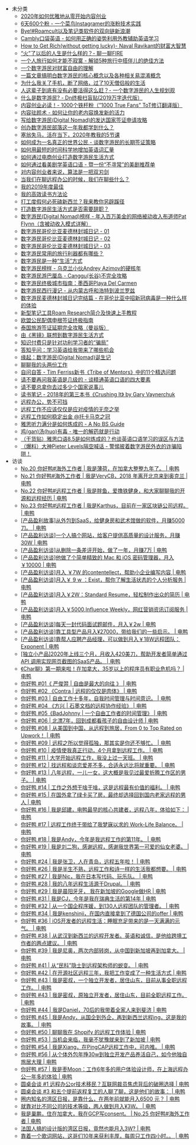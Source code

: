 +   未分类
    +   [2020年如何优雅地从零开始内容创业](docs/2020%E5%B9%B4%E5%A6%82%E4%BD%95%E4%BC%98%E9%9B%85%E5%9C%B0%E4%BB%8E%E9%9B%B6%E5%BC%80%E5%A7%8B%E5%86%85%E5%AE%B9%E5%88%9B%E4%B8%9A.md)
    +   [6天600个粉 - 一个菜鸟Instagramer的涨粉技术实践](docs/6%E5%A4%A9600%E4%B8%AA%E7%B2%89---%E4%B8%80%E4%B8%AA%E8%8F%9C%E9%B8%9FInstagramer%E7%9A%84%E6%B6%A8%E7%B2%89%E6%8A%80%E6%9C%AF%E5%AE%9E%E8%B7%B5.md)
    +   [Bye!#Roamcult以及笔记类软件的双向链新浪潮](docs/Bye%21%23Roamcult%E4%BB%A5%E5%8F%8A%E7%AC%94%E8%AE%B0%E7%B1%BB%E8%BD%AF%E4%BB%B6%E7%9A%84%E5%8F%8C%E5%90%91%E9%93%BE%E6%96%B0%E6%B5%AA%E6%BD%AE.md)
    +   [Cambly口袋英语 - 如何用正确的姿势利用外教辅助英语学习](docs/Cambly%E5%8F%A3%E8%A2%8B%E8%8B%B1%E8%AF%AD---%E5%A6%82%E4%BD%95%E7%94%A8%E6%AD%A3%E7%A1%AE%E7%9A%84%E5%A7%BF%E5%8A%BF%E5%88%A9%E7%94%A8%E5%A4%96%E6%95%99%E8%BE%85%E5%8A%A9%E8%8B%B1%E8%AF%AD%E5%AD%A6%E4%B9%A0.md)
    +   [How to Get Rich(without getting lucky)- Naval Ravikant的财富大智慧](docs/How-to-Get-Rich%28without-getting-lucky%29--Naval-Ravikant%E7%9A%84%E8%B4%A2%E5%AF%8C%E5%A4%A7%E6%99%BA%E6%85%A7.md)
    +   [“火”了以后的人生是什么样的？- 聊一聊FIRE](docs/%E2%80%9C%E7%81%AB%E2%80%9D%E4%BA%86%E4%BB%A5%E5%90%8E%E7%9A%84%E4%BA%BA%E7%94%9F%E6%98%AF%E4%BB%80%E4%B9%88%E6%A0%B7%E7%9A%84%EF%BC%9F--%E8%81%8A%E4%B8%80%E8%81%8AFIRE.md)
    +   [一个人旅行如何才能不寂寞 - 解锁5种旅行中搭伴儿的绝佳方法](docs/%E4%B8%80%E4%B8%AA%E4%BA%BA%E6%97%85%E8%A1%8C%E5%A6%82%E4%BD%95%E6%89%8D%E8%83%BD%E4%B8%8D%E5%AF%82%E5%AF%9E---%E8%A7%A3%E9%94%815%E7%A7%8D%E6%97%85%E8%A1%8C%E4%B8%AD%E6%90%AD%E4%BC%B4%E5%84%BF%E7%9A%84%E7%BB%9D%E4%BD%B3%E6%96%B9%E6%B3%95.md)
    +   [一个数字游民对财富自由的理解](docs/%E4%B8%80%E4%B8%AA%E6%95%B0%E5%AD%97%E6%B8%B8%E6%B0%91%E5%AF%B9%E8%B4%A2%E5%AF%8C%E8%87%AA%E7%94%B1%E7%9A%84%E7%90%86%E8%A7%A3.md)
    +   [一篇文章搞明白数字游民的核心概念以及各种相关易混淆概念](docs/%E4%B8%80%E7%AF%87%E6%96%87%E7%AB%A0%E6%90%9E%E6%98%8E%E7%99%BD%E6%95%B0%E5%AD%97%E6%B8%B8%E6%B0%91%E7%9A%84%E6%A0%B8%E5%BF%83%E6%A6%82%E5%BF%B5%E4%BB%A5%E5%8F%8A%E5%90%84%E7%A7%8D%E7%9B%B8%E5%85%B3%E6%98%93%E6%B7%B7%E6%B7%86%E6%A6%82%E5%BF%B5.md)
    +   [为什么我关了手机，断了网络，过了10天僧侣般的生活](docs/%E4%B8%BA%E4%BB%80%E4%B9%88%E6%88%91%E5%85%B3%E4%BA%86%E6%89%8B%E6%9C%BA%EF%BC%8C%E6%96%AD%E4%BA%86%E7%BD%91%E7%BB%9C%EF%BC%8C%E8%BF%87%E4%BA%8610%E5%A4%A9%E5%83%A7%E4%BE%A3%E8%88%AC%E7%9A%84%E7%94%9F%E6%B4%BB.md)
    +   [人这辈子到底有没有必要活得这么赶？- 一个数字游民的人生规划观](docs/%E4%BA%BA%E8%BF%99%E8%BE%88%E5%AD%90%E5%88%B0%E5%BA%95%E6%9C%89%E6%B2%A1%E6%9C%89%E5%BF%85%E8%A6%81%E6%B4%BB%E5%BE%97%E8%BF%99%E4%B9%88%E8%B5%B6%EF%BC%9F--%E4%B8%80%E4%B8%AA%E6%95%B0%E5%AD%97%E6%B8%B8%E6%B0%91%E7%9A%84%E4%BA%BA%E7%94%9F%E8%A7%84%E5%88%92%E8%A7%82.md)
    +   [什么是数字游民? - Dn终极扫盲贴(2019万字迭代版）](docs/%E4%BB%80%E4%B9%88%E6%98%AF%E6%95%B0%E5%AD%97%E6%B8%B8%E6%B0%91%EF%BC%9F---Dn%E7%BB%88%E6%9E%81%E6%89%AB%E7%9B%B2%E8%B4%B4%282019%E4%B8%87%E5%AD%97%E8%BF%AD%E4%BB%A3%E7%89%88%EF%BC%89.md)
    +   [内容创业必读！- 1000个铁杆粉（”1000 True Fans” ToT修订翻译版）](docs/%E5%86%85%E5%AE%B9%E5%88%9B%E4%B8%9A%E5%BF%85%E8%AF%BB%EF%BC%81--1000%E4%B8%AA%E9%93%81%E6%9D%86%E7%B2%89%EF%BC%88%E2%80%9D1000-True-Fans%E2%80%9D-ToT%E4%BF%AE%E8%AE%A2%E7%BF%BB%E8%AF%91%E7%89%88%EF%BC%89.md)
    +   [内容驻颜术 - 如何让你的老内容焕发新的活力](docs/%E5%86%85%E5%AE%B9%E9%A9%BB%E9%A2%9C%E6%9C%AF---%E5%A6%82%E4%BD%95%E8%AE%A9%E4%BD%A0%E7%9A%84%E8%80%81%E5%86%85%E5%AE%B9%E7%84%95%E5%8F%91%E6%96%B0%E7%9A%84%E6%B4%BB%E5%8A%9B.md)
    +   [写给数字游民(Digital Nomad)的发达国家签证申请攻略](docs/%E5%86%99%E7%BB%99%E6%95%B0%E5%AD%97%E6%B8%B8%E6%B0%91%28Digital-Nomad%29%E7%9A%84%E5%8F%91%E8%BE%BE%E5%9B%BD%E5%AE%B6%E7%AD%BE%E8%AF%81%E7%94%B3%E8%AF%B7%E6%94%BB%E7%95%A5.md)
    +   [创办数字游民部落这一年我都学到什么？](docs/%E5%88%9B%E5%8A%9E%E6%95%B0%E5%AD%97%E6%B8%B8%E6%B0%91%E9%83%A8%E8%90%BD%E8%BF%99%E4%B8%80%E5%B9%B4%E6%88%91%E9%83%BD%E5%AD%A6%E5%88%B0%E4%BB%80%E4%B9%88%EF%BC%9F.md)
    +   [塞翁失马，活在当下，2020年教我的5节课](docs/%E5%A1%9E%E7%BF%81%E5%A4%B1%E9%A9%AC%EF%BC%8C%E6%B4%BB%E5%9C%A8%E5%BD%93%E4%B8%8B%EF%BC%8C2020%E5%B9%B4%E6%95%99%E6%88%91%E7%9A%845%E8%8A%82%E8%AF%BE.md)
    +   [如何成为一名真正的世界公民 - 谈数字游民的长期签证策略](docs/%E5%A6%82%E4%BD%95%E6%88%90%E4%B8%BA%E4%B8%80%E5%90%8D%E7%9C%9F%E6%AD%A3%E7%9A%84%E4%B8%96%E7%95%8C%E5%85%AC%E6%B0%91---%E8%B0%88%E6%95%B0%E5%AD%97%E6%B8%B8%E6%B0%91%E7%9A%84%E9%95%BF%E6%9C%9F%E7%AD%BE%E8%AF%81%E7%AD%96%E7%95%A5.md)
    +   [如何用最短的时间科学地增加英语词汇量](docs/%E5%A6%82%E4%BD%95%E7%94%A8%E6%9C%80%E7%9F%AD%E7%9A%84%E6%97%B6%E9%97%B4%E7%A7%91%E5%AD%A6%E5%9C%B0%E5%A2%9E%E5%8A%A0%E8%8B%B1%E8%AF%AD%E8%AF%8D%E6%B1%87%E9%87%8F.md)
    +   [如何通过电商创业打造数字游民生活方式](docs/%E5%A6%82%E4%BD%95%E9%80%9A%E8%BF%87%E7%94%B5%E5%95%86%E5%88%9B%E4%B8%9A%E6%89%93%E9%80%A0%E6%95%B0%E5%AD%97%E6%B8%B8%E6%B0%91%E7%94%9F%E6%B4%BB%E6%96%B9%E5%BC%8F.md)
    +   [如何通过看美剧学英语口语 - 暨一份“不寻常”的美剧推荐单](docs/%E5%A6%82%E4%BD%95%E9%80%9A%E8%BF%87%E7%9C%8B%E7%BE%8E%E5%89%A7%E5%AD%A6%E8%8B%B1%E8%AF%AD%E5%8F%A3%E8%AF%AD---%E6%9A%A8%E4%B8%80%E4%BB%BD%E2%80%9C%E4%B8%8D%E5%AF%BB%E5%B8%B8%E2%80%9D%E7%9A%84%E7%BE%8E%E5%89%A7%E6%8E%A8%E8%8D%90%E5%8D%95.md)
    +   [对内容创业者来说，算法是一把双刃剑](docs/%E5%AF%B9%E5%86%85%E5%AE%B9%E5%88%9B%E4%B8%9A%E8%80%85%E6%9D%A5%E8%AF%B4%EF%BC%8C%E7%AE%97%E6%B3%95%E6%98%AF%E4%B8%80%E6%8A%8A%E5%8F%8C%E5%88%83%E5%89%91.md)
    +   [当我们在聊远程办公的时候，我们在聊些什么？](docs/%E5%BD%93%E6%88%91%E4%BB%AC%E5%9C%A8%E8%81%8A%E8%BF%9C%E7%A8%8B%E5%8A%9E%E5%85%AC%E7%9A%84%E6%97%B6%E5%80%99%EF%BC%8C%E6%88%91%E4%BB%AC%E5%9C%A8%E8%81%8A%E4%BA%9B%E4%BB%80%E4%B9%88%EF%BC%9F.md)
    +   [我的2019年度最佳](docs/%E6%88%91%E7%9A%842019%E5%B9%B4%E5%BA%A6%E6%9C%80%E4%BD%B3.md)
    +   [我的高效读书方法论](docs/%E6%88%91%E7%9A%84%E9%AB%98%E6%95%88%E8%AF%BB%E4%B9%A6%E6%96%B9%E6%B3%95%E8%AE%BA.md)
    +   [打工度假何必死磕新西兰？我来教你另辟蹊径](docs/%E6%89%93%E5%B7%A5%E5%BA%A6%E5%81%87%E4%BD%95%E5%BF%85%E6%AD%BB%E7%A3%95%E6%96%B0%E8%A5%BF%E5%85%B0%EF%BC%9F%E6%88%91%E6%9D%A5%E6%95%99%E4%BD%A0%E5%8F%A6%E8%BE%9F%E8%B9%8A%E5%BE%84.md)
    +   [打造数字游民生活方式是否需要辞职？](docs/%E6%89%93%E9%80%A0%E6%95%B0%E5%AD%97%E6%B8%B8%E6%B0%91%E7%94%9F%E6%B4%BB%E6%96%B9%E5%BC%8F%E6%98%AF%E5%90%A6%E9%9C%80%E8%A6%81%E8%BE%9E%E8%81%8C%EF%BC%9F.md)
    +   [数字游民(Digital Nomad)榜样 - 年入百万美金的网络被动收入布道师Pat Flynn（含被动收入模式详解）](docs/%E6%95%B0%E5%AD%97%E6%B8%B8%E6%B0%91%28Digital-Nomad%29%E6%A6%9C%E6%A0%B7---%E5%B9%B4%E5%85%A5%E7%99%BE%E4%B8%87%E7%BE%8E%E9%87%91%E7%9A%84%E7%BD%91%E7%BB%9C%E8%A2%AB%E5%8A%A8%E6%94%B6%E5%85%A5%E5%B8%83%E9%81%93%E5%B8%88Pat-Flynn%EF%BC%88%E5%90%AB%E8%A2%AB%E5%8A%A8%E6%94%B6%E5%85%A5%E6%A8%A1%E5%BC%8F%E8%AF%A6%E8%A7%A3%EF%BC%89.md)
    +   [数字游民哥伦比亚麦德林封城日记 - 01](docs/%E6%95%B0%E5%AD%97%E6%B8%B8%E6%B0%91%E5%93%A5%E4%BC%A6%E6%AF%94%E4%BA%9A%E9%BA%A6%E5%BE%B7%E6%9E%97%E5%B0%81%E5%9F%8E%E6%97%A5%E8%AE%B0---01.md)
    +   [数字游民哥伦比亚麦德林封城日记 - 02](docs/%E6%95%B0%E5%AD%97%E6%B8%B8%E6%B0%91%E5%93%A5%E4%BC%A6%E6%AF%94%E4%BA%9A%E9%BA%A6%E5%BE%B7%E6%9E%97%E5%B0%81%E5%9F%8E%E6%97%A5%E8%AE%B0---02.md)
    +   [数字游民哥伦比亚麦德林封城日记 - 03](docs/%E6%95%B0%E5%AD%97%E6%B8%B8%E6%B0%91%E5%93%A5%E4%BC%A6%E6%AF%94%E4%BA%9A%E9%BA%A6%E5%BE%B7%E6%9E%97%E5%B0%81%E5%9F%8E%E6%97%A5%E8%AE%B0---03.md)
    +   [数字游民常用的旅行利器都有哪些？](docs/%E6%95%B0%E5%AD%97%E6%B8%B8%E6%B0%91%E5%B8%B8%E7%94%A8%E7%9A%84%E6%97%85%E8%A1%8C%E5%88%A9%E5%99%A8%E9%83%BD%E6%9C%89%E5%93%AA%E4%BA%9B%EF%BC%9F.md)
    +   [数字游民是一种“生活”方式](docs/%E6%95%B0%E5%AD%97%E6%B8%B8%E6%B0%91%E6%98%AF%E4%B8%80%E7%A7%8D%E2%80%9C%E7%94%9F%E6%B4%BB%E2%80%9D%E6%96%B9%E5%BC%8F.md)
    +   [数字游民榜样 - 乌克兰小伙Andrey Azimov的硬核年](docs/%E6%95%B0%E5%AD%97%E6%B8%B8%E6%B0%91%E6%A6%9C%E6%A0%B7---%E4%B9%8C%E5%85%8B%E5%85%B0%E5%B0%8F%E4%BC%99Andrey-Azimov%E7%9A%84%E7%A1%AC%E6%A0%B8%E5%B9%B4.md)
    +   [数字游民游巴厘岛 - Canggu(长谷)不完全攻略](docs/%E6%95%B0%E5%AD%97%E6%B8%B8%E6%B0%91%E6%B8%B8%E5%B7%B4%E5%8E%98%E5%B2%9B---Canggu%28%E9%95%BF%E8%B0%B7%29%E4%B8%8D%E5%AE%8C%E5%85%A8%E6%94%BB%E7%95%A5.md)
    +   [数字游民终极城市指南：墨西哥Playa Del Carmen](docs/%E6%95%B0%E5%AD%97%E6%B8%B8%E6%B0%91%E7%BB%88%E6%9E%81%E5%9F%8E%E5%B8%82%E6%8C%87%E5%8D%97%EF%BC%9A%E5%A2%A8%E8%A5%BF%E5%93%A5Playa-Del-Carmen.md)
    +   [数字游民西行漫记 - 从内蒙古呼和浩特到波兰罗兹](docs/%E6%95%B0%E5%AD%97%E6%B8%B8%E6%B0%91%E8%A5%BF%E8%A1%8C%E6%BC%AB%E8%AE%B0---%E4%BB%8E%E5%86%85%E8%92%99%E5%8F%A4%E5%91%BC%E5%92%8C%E6%B5%A9%E7%89%B9%E5%88%B0%E6%B3%A2%E5%85%B0%E7%BD%97%E5%85%B9.md)
    +   [数字游民麦德林封城日记完结篇 - 在哥伦比亚中招新冠病毒是一种什么样的体验](docs/%E6%95%B0%E5%AD%97%E6%B8%B8%E6%B0%91%E9%BA%A6%E5%BE%B7%E6%9E%97%E5%B0%81%E5%9F%8E%E6%97%A5%E8%AE%B0%E5%AE%8C%E7%BB%93%E7%AF%87---%E5%9C%A8%E5%93%A5%E4%BC%A6%E6%AF%94%E4%BA%9A%E4%B8%AD%E6%8B%9B%E6%96%B0%E5%86%A0%E7%97%85%E6%AF%92%E6%98%AF%E4%B8%80%E7%A7%8D%E4%BB%80%E4%B9%88%E6%A0%B7%E7%9A%84%E4%BD%93%E9%AA%8C.md)
    +   [新型笔记工具Roam Research简介及快速上手教程](docs/%E6%96%B0%E5%9E%8B%E7%AC%94%E8%AE%B0%E5%B7%A5%E5%85%B7Roam-Research%E7%AE%80%E4%BB%8B%E5%8F%8A%E5%BF%AB%E9%80%9F%E4%B8%8A%E6%89%8B%E6%95%99%E7%A8%8B.md)
    +   [欧盟公民配偶申根签证终极指南](docs/%E6%AC%A7%E7%9B%9F%E5%85%AC%E6%B0%91%E9%85%8D%E5%81%B6%E7%94%B3%E6%A0%B9%E7%AD%BE%E8%AF%81%E7%BB%88%E6%9E%81%E6%8C%87%E5%8D%97.md)
    +   [泰国旅游签证延期完全攻略（曼谷版）](docs/%E6%B3%B0%E5%9B%BD%E6%97%85%E6%B8%B8%E7%AD%BE%E8%AF%81%E5%BB%B6%E6%9C%9F%E5%AE%8C%E5%85%A8%E6%94%BB%E7%95%A5%EF%BC%88%E6%9B%BC%E8%B0%B7%E7%89%88%EF%BC%89.md)
    +   [由《黑镜》联想到数字游民生活方式](docs/%E7%94%B1%E3%80%8A%E9%BB%91%E9%95%9C%E3%80%8B%E8%81%94%E6%83%B3%E5%88%B0%E6%95%B0%E5%AD%97%E6%B8%B8%E6%B0%91%E7%94%9F%E6%B4%BB%E6%96%B9%E5%BC%8F.md)
    +   [知识付费只是针对功利学习者的“骗局”](docs/%E7%9F%A5%E8%AF%86%E4%BB%98%E8%B4%B9%E5%8F%AA%E6%98%AF%E9%92%88%E5%AF%B9%E5%8A%9F%E5%88%A9%E5%AD%A6%E4%B9%A0%E8%80%85%E7%9A%84%E2%80%9C%E9%AA%97%E5%B1%80%E2%80%9D.md)
    +   [答知乎问：学习英语给我带来了哪些机会](docs/%E7%AD%94%E7%9F%A5%E4%B9%8E%E9%97%AE%EF%BC%9A%E5%AD%A6%E4%B9%A0%E8%8B%B1%E8%AF%AD%E7%BB%99%E6%88%91%E5%B8%A6%E6%9D%A5%E4%BA%86%E5%93%AA%E4%BA%9B%E6%9C%BA%E4%BC%9A.md)
    +   [缘起：数字游民(Digital Nomad)诞生记](docs/%E7%BC%98%E8%B5%B7%EF%BC%9A%E6%95%B0%E5%AD%97%E6%B8%B8%E6%B0%91%28Digital-Nomad%29%E8%AF%9E%E7%94%9F%E8%AE%B0.md)
    +   [聊聊我的头两份工作](docs/%E8%81%8A%E8%81%8A%E6%88%91%E7%9A%84%E5%A4%B4%E4%B8%A4%E4%BB%BD%E5%B7%A5%E4%BD%9C.md)
    +   [自问自答 - Tim Ferriss新书《Tribe of Mentors》中的11个精选问题](docs/%E8%87%AA%E9%97%AE%E8%87%AA%E7%AD%94---Tim-Ferriss%E6%96%B0%E4%B9%A6%E3%80%8ATribe-of-Mentors%E3%80%8B%E4%B8%AD%E7%9A%8411%E4%B8%AA%E7%B2%BE%E9%80%89%E9%97%AE%E9%A2%98.md)
    +   [请不要再问我英语是几级的 - 谈精通英语口语的四大要素](docs/%E8%AF%B7%E4%B8%8D%E8%A6%81%E5%86%8D%E9%97%AE%E6%88%91%E8%8B%B1%E8%AF%AD%E6%98%AF%E5%87%A0%E7%BA%A7%E7%9A%84---%E8%B0%88%E7%B2%BE%E9%80%9A%E8%8B%B1%E8%AF%AD%E5%8F%A3%E8%AF%AD%E7%9A%84%E5%9B%9B%E5%A4%A7%E8%A6%81%E7%B4%A0.md)
    +   [请不要总拿你去过多少个国家说事儿](docs/%E8%AF%B7%E4%B8%8D%E8%A6%81%E6%80%BB%E6%8B%BF%E4%BD%A0%E5%8E%BB%E8%BF%87%E5%A4%9A%E5%B0%91%E4%B8%AA%E5%9B%BD%E5%AE%B6%E8%AF%B4%E4%BA%8B%E5%84%BF.md)
    +   [读书笔记 - 2018年的第三本书《Crushing It》 by Gary Vaynerchuk](docs/%E8%AF%BB%E4%B9%A6%E7%AC%94%E8%AE%B0---2018%E5%B9%B4%E7%9A%84%E7%AC%AC%E4%B8%89%E6%9C%AC%E4%B9%A6%E3%80%8ACrushing-It%E3%80%8B-by-Gary-Vaynerchuk.md)
    +   [远程办公，势不可挡](docs/%E8%BF%9C%E7%A8%8B%E5%8A%9E%E5%85%AC%EF%BC%8C%E5%8A%BF%E4%B8%8D%E5%8F%AF%E6%8C%A1.md)
    +   [远程工作不应该仅仅是应对疫情的无奈之举](docs/%E8%BF%9C%E7%A8%8B%E5%B7%A5%E4%BD%9C%E4%B8%8D%E5%BA%94%E8%AF%A5%E4%BB%85%E4%BB%85%E6%98%AF%E5%BA%94%E5%AF%B9%E7%96%AB%E6%83%85%E7%9A%84%E6%97%A0%E5%A5%88%E4%B9%8B%E4%B8%BE.md)
    +   [远程工作如何稳定出金 @托卡马克之冠](docs/%E8%BF%9C%E7%A8%8B%E5%B7%A5%E4%BD%9C%E5%A6%82%E4%BD%95%E7%A8%B3%E5%AE%9A%E5%87%BA%E9%87%91-%40%E6%89%98%E5%8D%A1%E9%A9%AC%E5%85%8B%E4%B9%8B%E5%86%A0.md)
    +   [雅思听力满分是如何炼成的 - A No BS Guide](docs/%E9%9B%85%E6%80%9D%E5%90%AC%E5%8A%9B%E6%BB%A1%E5%88%86%E6%98%AF%E5%A6%82%E4%BD%95%E7%82%BC%E6%88%90%E7%9A%84---A-No-BS-Guide.md)
    +   [鸡(gan)汤(huo)有毒 - 唯一的解药就是行动](docs/%E9%B8%A1%28gan%29%E6%B1%A4%28huo%29%E6%9C%89%E6%AF%92---%E5%94%AF%E4%B8%80%E7%9A%84%E8%A7%A3%E8%8D%AF%E5%B0%B1%E6%98%AF%E8%A1%8C%E5%8A%A8.md)
    +   [（干货贴）雅思口语8.5是如何炼成的？也谈英语口语学习的误区与方法](docs/%EF%BC%88%E5%B9%B2%E8%B4%A7%E8%B4%B4%EF%BC%89%E9%9B%85%E6%80%9D%E5%8F%A3%E8%AF%AD8.5%E6%98%AF%E5%A6%82%E4%BD%95%E7%82%BC%E6%88%90%E7%9A%84%EF%BC%9F%E4%B9%9F%E8%B0%88%E8%8B%B1%E8%AF%AD%E5%8F%A3%E8%AF%AD%E5%AD%A6%E4%B9%A0%E7%9A%84%E8%AF%AF%E5%8C%BA%E4%B8%8E%E6%96%B9%E6%B3%95.md)
    +   [（爆料）大神Pieter Levels隔空喊话 - 警惕披着数字游民外衣的诈骗陷阱！](docs/%EF%BC%88%E7%88%86%E6%96%99%EF%BC%89%E5%A4%A7%E7%A5%9EPieter-Levels%E9%9A%94%E7%A9%BA%E5%96%8A%E8%AF%9D---%E8%AD%A6%E6%83%95%E6%8A%AB%E7%9D%80%E6%95%B0%E5%AD%97%E6%B8%B8%E6%B0%91%E5%A4%96%E8%A1%A3%E7%9A%84%E8%AF%88%E9%AA%97%E9%99%B7%E9%98%B1%EF%BC%81.md)
+   访谈
    +   [No.20 你好鸭#海外工作者 | 我是薄荷，在加拿大整整九年了。 | 电鸭](docs/No.20-%E4%BD%A0%E5%A5%BD%E9%B8%AD%23%E6%B5%B7%E5%A4%96%E5%B7%A5%E4%BD%9C%E8%80%85-%EF%BD%9C-%E6%88%91%E6%98%AF%E8%96%84%E8%8D%B7%EF%BC%8C%E5%9C%A8%E5%8A%A0%E6%8B%BF%E5%A4%A7%E6%95%B4%E6%95%B4%E4%B9%9D%E5%B9%B4%E4%BA%86%E3%80%82-%EF%BD%9C-%E7%94%B5%E9%B8%AD.md)
    +   [No.21 你好鸭#海外工作者 | 我是VeryCB，2018 年离开北京来到奥克兰 | 电鸭](docs/No.21-%E4%BD%A0%E5%A5%BD%E9%B8%AD%23%E6%B5%B7%E5%A4%96%E5%B7%A5%E4%BD%9C%E8%80%85-%EF%BD%9C-%E6%88%91%E6%98%AFVeryCB%EF%BC%8C2018-%E5%B9%B4%E7%A6%BB%E5%BC%80%E5%8C%97%E4%BA%AC%E6%9D%A5%E5%88%B0%E5%A5%A5%E5%85%8B%E5%85%B0-%EF%BD%9C-%E7%94%B5%E9%B8%AD.md)
    +   [No.22 你好鸭#远程工作者 | 我是胖鱼，爱撸铁健身，和大家聊聊我的开源和远程经历 | 电鸭](docs/No.22-%E4%BD%A0%E5%A5%BD%E9%B8%AD%23%E8%BF%9C%E7%A8%8B%E5%B7%A5%E4%BD%9C%E8%80%85-%EF%BD%9C-%E6%88%91%E6%98%AF%E8%83%96%E9%B1%BC%EF%BC%8C%E7%88%B1%E6%92%B8%E9%93%81%E5%81%A5%E8%BA%AB%EF%BC%8C%E5%92%8C%E5%A4%A7%E5%AE%B6%E8%81%8A%E8%81%8A%E6%88%91%E7%9A%84%E5%BC%80%E6%BA%90%E5%92%8C%E8%BF%9C%E7%A8%8B%E7%BB%8F%E5%8E%86-%EF%BD%9C-%E7%94%B5%E9%B8%AD.md)
    +   [No.23 你好鸭#远程工作者 | 我是Karthus，目前在一家区块链公司远程。 | 电鸭](docs/No.23-%E4%BD%A0%E5%A5%BD%E9%B8%AD%23%E8%BF%9C%E7%A8%8B%E5%B7%A5%E4%BD%9C%E8%80%85-%EF%BD%9C-%E6%88%91%E6%98%AFKarthus%EF%BC%8C%E7%9B%AE%E5%89%8D%E5%9C%A8%E4%B8%80%E5%AE%B6%E5%8C%BA%E5%9D%97%E9%93%BE%E5%85%AC%E5%8F%B8%E8%BF%9C%E7%A8%8B%E3%80%82-%EF%BD%9C-%E7%94%B5%E9%B8%AD.md)
    +   [[产品盈利故事]从外包到SaaS，给健身房和武术馆做的软件，月赚5000刀。 | 电鸭](docs/%5B%E4%BA%A7%E5%93%81%E7%9B%88%E5%88%A9%E6%95%85%E4%BA%8B%5D%E4%BB%8E%E5%A4%96%E5%8C%85%E5%88%B0SaaS%EF%BC%8C%E7%BB%99%E5%81%A5%E8%BA%AB%E6%88%BF%E5%92%8C%E6%AD%A6%E6%9C%AF%E9%A6%86%E5%81%9A%E7%9A%84%E8%BD%AF%E4%BB%B6%EF%BC%8C%E6%9C%88%E8%B5%9A5000%E5%88%80%E3%80%82-%EF%BD%9C-%E7%94%B5%E9%B8%AD.md)
    +   [[产品盈利访谈]一个人搞个网站，给客户提供高质量的设计服务，月赚30W | 电鸭](docs/%5B%E4%BA%A7%E5%93%81%E7%9B%88%E5%88%A9%E8%AE%BF%E8%B0%88%5D%E4%B8%80%E4%B8%AA%E4%BA%BA%E6%90%9E%E4%B8%AA%E7%BD%91%E7%AB%99%EF%BC%8C%E7%BB%99%E5%AE%A2%E6%88%B7%E6%8F%90%E4%BE%9B%E9%AB%98%E8%B4%A8%E9%87%8F%E7%9A%84%E8%AE%BE%E8%AE%A1%E6%9C%8D%E5%8A%A1%EF%BC%8C%E6%9C%88%E8%B5%9A30W-%EF%BD%9C-%E7%94%B5%E9%B8%AD.md)
    +   [[产品盈利访谈]从删除一条差评开始，做了一年，月赚7万 | 电鸭](docs/%5B%E4%BA%A7%E5%93%81%E7%9B%88%E5%88%A9%E8%AE%BF%E8%B0%88%5D%E4%BB%8E%E5%88%A0%E9%99%A4%E4%B8%80%E6%9D%A1%E5%B7%AE%E8%AF%84%E5%BC%80%E5%A7%8B%EF%BC%8C%E5%81%9A%E4%BA%86%E4%B8%80%E5%B9%B4%EF%BC%8C%E6%9C%88%E8%B5%9A7%E4%B8%87-%EF%BD%9C-%E7%94%B5%E9%B8%AD.md)
    +   [[产品盈利访谈]他做了个简单精致的 Mac 和 iOS 密码管理器，月入￥10000 | 电鸭](docs/%5B%E4%BA%A7%E5%93%81%E7%9B%88%E5%88%A9%E8%AE%BF%E8%B0%88%5D%E4%BB%96%E5%81%9A%E4%BA%86%E4%B8%AA%E7%AE%80%E5%8D%95%E7%B2%BE%E8%87%B4%E7%9A%84-Mac-%E5%92%8C-iOS-%E5%AF%86%E7%A0%81%E7%AE%A1%E7%90%86%E5%99%A8%EF%BC%8C%E6%9C%88%E5%85%A5%EF%BF%A510000-%EF%BD%9C-%E7%94%B5%E9%B8%AD.md)
    +   [[产品盈利访谈]月入 ￥7W 的contentellect，帮助小企业编写内容 | 电鸭](docs/%5B%E4%BA%A7%E5%93%81%E7%9B%88%E5%88%A9%E8%AE%BF%E8%B0%88%5D%E6%9C%88%E5%85%A5-%EF%BF%A57W-%E7%9A%84contentellect%EF%BC%8C%E5%B8%AE%E5%8A%A9%E5%B0%8F%E4%BC%81%E4%B8%9A%E7%BC%96%E5%86%99%E5%86%85%E5%AE%B9-%EF%BD%9C-%E7%94%B5%E9%B8%AD.md)
    +   [[产品盈利访谈]月入￥ 9 w ：Exist，帮你了解生活状态的个人分析服务 | 电鸭](docs/%5B%E4%BA%A7%E5%93%81%E7%9B%88%E5%88%A9%E8%AE%BF%E8%B0%88%5D%E6%9C%88%E5%85%A5%EF%BF%A5-9-w-%EF%BC%9AExist%EF%BC%8C%E5%B8%AE%E4%BD%A0%E4%BA%86%E8%A7%A3%E7%94%9F%E6%B4%BB%E7%8A%B6%E6%80%81%E7%9A%84%E4%B8%AA%E4%BA%BA%E5%88%86%E6%9E%90%E6%9C%8D%E5%8A%A1-%EF%BD%9C-%E7%94%B5%E9%B8%AD.md)
    +   [[产品盈利访谈]月入￥2W：Standard Resume，轻松制作出众的简历 | 电鸭](docs/%5B%E4%BA%A7%E5%93%81%E7%9B%88%E5%88%A9%E8%AE%BF%E8%B0%88%5D%E6%9C%88%E5%85%A5%EF%BF%A52W%EF%BC%9AStandard-Resume%EF%BC%8C%E8%BD%BB%E6%9D%BE%E5%88%B6%E4%BD%9C%E5%87%BA%E4%BC%97%E7%9A%84%E7%AE%80%E5%8E%86-%EF%BD%9C-%E7%94%B5%E9%B8%AD.md)
    +   [[产品盈利访谈]月入￥5000,Influence Weekly，网红营销资讯订阅服务 | 电鸭](docs/%5B%E4%BA%A7%E5%93%81%E7%9B%88%E5%88%A9%E8%AE%BF%E8%B0%88%5D%E6%9C%88%E5%85%A5%EF%BF%A55000%2CInfluence-Weekly%EF%BC%8C%E7%BD%91%E7%BA%A2%E8%90%A5%E9%94%80%E8%B5%84%E8%AE%AF%E8%AE%A2%E9%98%85%E6%9C%8D%E5%8A%A1-%EF%BD%9C-%E7%94%B5%E9%B8%AD.md)
    +   [[产品盈利访谈]每天一封代码面试题邮件，月入￥2w | 电鸭](docs/%5B%E4%BA%A7%E5%93%81%E7%9B%88%E5%88%A9%E8%AE%BF%E8%B0%88%5D%E6%AF%8F%E5%A4%A9%E4%B8%80%E5%B0%81%E4%BB%A3%E7%A0%81%E9%9D%A2%E8%AF%95%E9%A2%98%E9%82%AE%E4%BB%B6%EF%BC%8C%E6%9C%88%E5%85%A5%EF%BF%A52w-%EF%BD%9C-%E7%94%B5%E9%B8%AD.md)
    +   [[产品盈利访谈]靠工具型产品月入¥27000，带给我们的一些启示。 | 电鸭](docs/%5B%E4%BA%A7%E5%93%81%E7%9B%88%E5%88%A9%E8%AE%BF%E8%B0%88%5D%E9%9D%A0%E5%B7%A5%E5%85%B7%E5%9E%8B%E4%BA%A7%E5%93%81%E6%9C%88%E5%85%A5%C2%A527000%EF%BC%8C%E5%B8%A6%E7%BB%99%E6%88%91%E4%BB%AC%E7%9A%84%E4%B8%80%E4%BA%9B%E5%90%AF%E7%A4%BA%E3%80%82-%EF%BD%9C-%E7%94%B5%E9%B8%AD.md)
    +   [[产品盈利访谈]靠帮人应聘产品经理，可以做到月入￥18W远程团队：Exponent | 电鸭](docs/%5B%E4%BA%A7%E5%93%81%E7%9B%88%E5%88%A9%E8%AE%BF%E8%B0%88%5D%E9%9D%A0%E5%B8%AE%E4%BA%BA%E5%BA%94%E8%81%98%E4%BA%A7%E5%93%81%E7%BB%8F%E7%90%86%EF%BC%8C%E5%8F%AF%E4%BB%A5%E5%81%9A%E5%88%B0%E6%9C%88%E5%85%A5%EF%BF%A518W%E8%BF%9C%E7%A8%8B%E5%9B%A2%E9%98%9F%EF%BC%9AExponent-%EF%BD%9C-%E7%94%B5%E9%B8%AD.md)
    +   [[独立小产品]2020年上线三个月，月收入420美刀，帮助开发者简单通过 API 调用实现网页截图的SaaS产品。 | 电鸭](docs/%5B%E7%8B%AC%E7%AB%8B%E5%B0%8F%E4%BA%A7%E5%93%81%5D2020%E5%B9%B4%E4%B8%8A%E7%BA%BF%E4%B8%89%E4%B8%AA%E6%9C%88%EF%BC%8C%E6%9C%88%E6%94%B6%E5%85%A5420%E7%BE%8E%E5%88%80%EF%BC%8C%E5%B8%AE%E5%8A%A9%E5%BC%80%E5%8F%91%E8%80%85%E7%AE%80%E5%8D%95%E9%80%9A%E8%BF%87-API-%E8%B0%83%E7%94%A8%E5%AE%9E%E7%8E%B0%E7%BD%91%E9%A1%B5%E6%88%AA%E5%9B%BE%E7%9A%84SaaS%E4%BA%A7%E5%93%81%E3%80%82-%EF%BD%9C-%E7%94%B5%E9%B8%AD.md)
    +   [《Char聊》第一期来啦！在加拿大，35岁以上的程序员有职业危机吗？ | 电鸭](docs/%E3%80%8AChar%E8%81%8A%E3%80%8B%E7%AC%AC%E4%B8%80%E6%9C%9F%E6%9D%A5%E5%95%A6%EF%BC%81%E5%9C%A8%E5%8A%A0%E6%8B%BF%E5%A4%A7%EF%BC%8C35%E5%B2%81%E4%BB%A5%E4%B8%8A%E7%9A%84%E7%A8%8B%E5%BA%8F%E5%91%98%E6%9C%89%E8%81%8C%E4%B8%9A%E5%8D%B1%E6%9C%BA%E5%90%97%EF%BC%9F-%EF%BD%9C-%E7%94%B5%E9%B8%AD.md)
    +   [你好鸭 #01《 严俊羿 | 自由是最大的向往 》 | 电鸭](docs/%E4%BD%A0%E5%A5%BD%E9%B8%AD-%2301%E3%80%8A-%E4%B8%A5%E4%BF%8A%E7%BE%BF-%EF%BD%9C-%E8%87%AA%E7%94%B1%E6%98%AF%E6%9C%80%E5%A4%A7%E7%9A%84%E5%90%91%E5%BE%80-%E3%80%8B-%EF%BD%9C-%E7%94%B5%E9%B8%AD.md)
    +   [你好鸭 #02 《Contra | 远程的仅仅是肉体》 | 电鸭](docs/%E4%BD%A0%E5%A5%BD%E9%B8%AD-%2302-%E3%80%8AContra-%EF%BD%9C-%E8%BF%9C%E7%A8%8B%E7%9A%84%E4%BB%85%E4%BB%85%E6%98%AF%E8%82%89%E4%BD%93%E3%80%8B-%EF%BD%9C-%E7%94%B5%E9%B8%AD.md)
    +   [你好鸭 #03 | 自由工作十多年，自我时间管理与时间意识。 | 电鸭](docs/%E4%BD%A0%E5%A5%BD%E9%B8%AD-%2303-%EF%BD%9C-%E8%87%AA%E7%94%B1%E5%B7%A5%E4%BD%9C%E5%8D%81%E5%A4%9A%E5%B9%B4%EF%BC%8C%E8%87%AA%E6%88%91%E6%97%B6%E9%97%B4%E7%AE%A1%E7%90%86%E4%B8%8E%E6%97%B6%E9%97%B4%E6%84%8F%E8%AF%86%E3%80%82-%EF%BD%9C-%E7%94%B5%E9%B8%AD.md)
    +   [你好鸭 #04 《方兴 | 石墨文档的远程协作经验》 | 电鸭](docs/%E4%BD%A0%E5%A5%BD%E9%B8%AD-%2304-%E3%80%8A%E6%96%B9%E5%85%B4-%EF%BD%9C-%E7%9F%B3%E5%A2%A8%E6%96%87%E6%A1%A3%E7%9A%84%E8%BF%9C%E7%A8%8B%E5%8D%8F%E4%BD%9C%E7%BB%8F%E9%AA%8C%E3%80%8B-%EF%BD%9C-%E7%94%B5%E9%B8%AD.md)
    +   [你好鸭 #05《BadJohnny | 一个自由工作者的时间管理》 | 电鸭](docs/%E4%BD%A0%E5%A5%BD%E9%B8%AD-%2305%E3%80%8ABadJohnny-%EF%BD%9C-%E4%B8%80%E4%B8%AA%E8%87%AA%E7%94%B1%E5%B7%A5%E4%BD%9C%E8%80%85%E7%9A%84%E6%97%B6%E9%97%B4%E7%AE%A1%E7%90%86%E3%80%8B-%EF%BD%9C-%E7%94%B5%E9%B8%AD.md)
    +   [你好鸭 #06 | 北漂7年，回到成都看孩子的自由设计师 | 电鸭](docs/%E4%BD%A0%E5%A5%BD%E9%B8%AD-%2306-%EF%BD%9C-%E5%8C%97%E6%BC%827%E5%B9%B4%EF%BC%8C%E5%9B%9E%E5%88%B0%E6%88%90%E9%83%BD%E7%9C%8B%E5%AD%A9%E5%AD%90%E7%9A%84%E8%87%AA%E7%94%B1%E8%AE%BE%E8%AE%A1%E5%B8%88-%EF%BD%9C-%E7%94%B5%E9%B8%AD.md)
    +   [你好鸭 #08 | 从美国到中国，从远程到旅居，From 0 to Top Rated on Upwork！ | 电鸭](docs/%E4%BD%A0%E5%A5%BD%E9%B8%AD-%2308-%EF%BD%9C-%E4%BB%8E%E7%BE%8E%E5%9B%BD%E5%88%B0%E4%B8%AD%E5%9B%BD%EF%BC%8C%E4%BB%8E%E8%BF%9C%E7%A8%8B%E5%88%B0%E6%97%85%E5%B1%85%EF%BC%8CFrom-0-to-Top-Rated-on-Upwork%EF%BC%81-%EF%BD%9C-%E7%94%B5%E9%B8%AD.md)
    +   [你好鸭 #09 | 远程之所以觉得孤独，那其实是你还不够忙。 | 电鸭](docs/%E4%BD%A0%E5%A5%BD%E9%B8%AD-%2309-%EF%BD%9C-%E8%BF%9C%E7%A8%8B%E4%B9%8B%E6%89%80%E4%BB%A5%E8%A7%89%E5%BE%97%E5%AD%A4%E7%8B%AC%EF%BC%8C%E9%82%A3%E5%85%B6%E5%AE%9E%E6%98%AF%E4%BD%A0%E8%BF%98%E4%B8%8D%E5%A4%9F%E5%BF%99%E3%80%82-%EF%BD%9C-%E7%94%B5%E9%B8%AD.md)
    +   [你好鸭 #10 | 疫情使我真正行动，4个月拿到远程工作。 | 电鸭](docs/%E4%BD%A0%E5%A5%BD%E9%B8%AD-%2310-%EF%BD%9C-%E7%96%AB%E6%83%85%E4%BD%BF%E6%88%91%E7%9C%9F%E6%AD%A3%E8%A1%8C%E5%8A%A8%EF%BC%8C4%E4%B8%AA%E6%9C%88%E6%8B%BF%E5%88%B0%E8%BF%9C%E7%A8%8B%E5%B7%A5%E4%BD%9C%E3%80%82-%EF%BD%9C-%E7%94%B5%E9%B8%AD.md)
    +   [你好鸭 #11 | 大学开始远程工作，我没上过一天班。 | 电鸭](docs/%E4%BD%A0%E5%A5%BD%E9%B8%AD-%2311-%EF%BD%9C-%E5%A4%A7%E5%AD%A6%E5%BC%80%E5%A7%8B%E8%BF%9C%E7%A8%8B%E5%B7%A5%E4%BD%9C%EF%BC%8C%E6%88%91%E6%B2%A1%E4%B8%8A%E8%BF%87%E4%B8%80%E5%A4%A9%E7%8F%AD%E3%80%82-%EF%BD%9C-%E7%94%B5%E9%B8%AD.md)
    +   [你好鸭 #12 | 找远程和谈恋爱差不多，合适永远比将就重要。 | 电鸭](docs/%E4%BD%A0%E5%A5%BD%E9%B8%AD-%2312-%EF%BD%9C-%E6%89%BE%E8%BF%9C%E7%A8%8B%E5%92%8C%E8%B0%88%E6%81%8B%E7%88%B1%E5%B7%AE%E4%B8%8D%E5%A4%9A%EF%BC%8C%E5%90%88%E9%80%82%E6%B0%B8%E8%BF%9C%E6%AF%94%E5%B0%86%E5%B0%B1%E9%87%8D%E8%A6%81%E3%80%82-%EF%BD%9C-%E7%94%B5%E9%B8%AD.md)
    +   [你好鸭 #13 | 八年远程，一儿一女，这大概是我见过最爱折腾工作区的男子。 | 电鸭](docs/%E4%BD%A0%E5%A5%BD%E9%B8%AD-%2313-%EF%BD%9C-%E5%85%AB%E5%B9%B4%E8%BF%9C%E7%A8%8B%EF%BC%8C%E4%B8%80%E5%84%BF%E4%B8%80%E5%A5%B3%EF%BC%8C%E8%BF%99%E5%A4%A7%E6%A6%82%E6%98%AF%E6%88%91%E8%A7%81%E8%BF%87%E6%9C%80%E7%88%B1%E6%8A%98%E8%85%BE%E5%B7%A5%E4%BD%9C%E5%8C%BA%E7%9A%84%E7%94%B7%E5%AD%90%E3%80%82-%EF%BD%9C-%E7%94%B5%E9%B8%AD.md)
    +   [你好鸭 #14 | 工作之外想干啥干啥，这是远程最有价值的福利。 | 电鸭](docs/%E4%BD%A0%E5%A5%BD%E9%B8%AD-%2314-%EF%BD%9C-%E5%B7%A5%E4%BD%9C%E4%B9%8B%E5%A4%96%E6%83%B3%E5%B9%B2%E5%95%A5%E5%B9%B2%E5%95%A5%EF%BC%8C%E8%BF%99%E6%98%AF%E8%BF%9C%E7%A8%8B%E6%9C%80%E6%9C%89%E4%BB%B7%E5%80%BC%E7%9A%84%E7%A6%8F%E5%88%A9%E3%80%82-%EF%BD%9C-%E7%94%B5%E9%B8%AD.md)
    +   [你好鸭 #15 | 在国外拿了绿卡买了房，最终却选择回到国内老家远程的男人 | 电鸭](docs/%E4%BD%A0%E5%A5%BD%E9%B8%AD-%2315-%EF%BD%9C-%E5%9C%A8%E5%9B%BD%E5%A4%96%E6%8B%BF%E4%BA%86%E7%BB%BF%E5%8D%A1%E4%B9%B0%E4%BA%86%E6%88%BF%EF%BC%8C%E6%9C%80%E7%BB%88%E5%8D%B4%E9%80%89%E6%8B%A9%E5%9B%9E%E5%88%B0%E5%9B%BD%E5%86%85%E8%80%81%E5%AE%B6%E8%BF%9C%E7%A8%8B%E7%9A%84%E7%94%B7%E4%BA%BA-%EF%BD%9C-%E7%94%B5%E9%B8%AD.md)
    +   [你好鸭 #16 | 我是邱建，电鸭最早的核心共建者，远程八年，体验如下： | 电鸭](docs/%E4%BD%A0%E5%A5%BD%E9%B8%AD-%2316-%EF%BD%9C-%E6%88%91%E6%98%AF%E9%82%B1%E5%BB%BA%EF%BC%8C%E7%94%B5%E9%B8%AD%E6%9C%80%E6%97%A9%E7%9A%84%E6%A0%B8%E5%BF%83%E5%85%B1%E5%BB%BA%E8%80%85%EF%BC%8C%E8%BF%9C%E7%A8%8B%E5%85%AB%E5%B9%B4%EF%BC%8C%E4%BD%93%E9%AA%8C%E5%A6%82%E4%B8%8B%EF%BC%9A-%EF%BD%9C-%E7%94%B5%E9%B8%AD.md)
    +   [你好鸭 #17 | 远程工作终于带给了我梦寐以求的 Work-Life Balance。 | 电鸭](docs/%E4%BD%A0%E5%A5%BD%E9%B8%AD-%2317-%EF%BD%9C-%E8%BF%9C%E7%A8%8B%E5%B7%A5%E4%BD%9C%E7%BB%88%E4%BA%8E%E5%B8%A6%E7%BB%99%E4%BA%86%E6%88%91%E6%A2%A6%E5%AF%90%E4%BB%A5%E6%B1%82%E7%9A%84-Work-Life-Balance%E3%80%82-%EF%BD%9C-%E7%94%B5%E9%B8%AD.md)
    +   [你好鸭 #18 | 我是Andy，今年是我远程工作的第11年。 | 电鸭](docs/%E4%BD%A0%E5%A5%BD%E9%B8%AD-%2318-%EF%BD%9C-%E6%88%91%E6%98%AFAndy%EF%BC%8C%E4%BB%8A%E5%B9%B4%E6%98%AF%E6%88%91%E8%BF%9C%E7%A8%8B%E5%B7%A5%E4%BD%9C%E7%9A%84%E7%AC%AC11%E5%B9%B4%E3%80%82-%EF%BD%9C-%E7%94%B5%E9%B8%AD.md)
    +   [你好鸭 #19 | 我是刘二狗，感谢远程，感谢我世界第一可爱的仙女老婆。 | 电鸭](docs/%E4%BD%A0%E5%A5%BD%E9%B8%AD-%2319-%EF%BD%9C-%E6%88%91%E6%98%AF%E5%88%98%E4%BA%8C%E7%8B%97%EF%BC%8C%E6%84%9F%E8%B0%A2%E8%BF%9C%E7%A8%8B%EF%BC%8C%E6%84%9F%E8%B0%A2%E6%88%91%E4%B8%96%E7%95%8C%E7%AC%AC%E4%B8%80%E5%8F%AF%E7%88%B1%E7%9A%84%E4%BB%99%E5%A5%B3%E8%80%81%E5%A9%86%E3%80%82-%EF%BD%9C-%E7%94%B5%E9%B8%AD.md)
    +   [你好鸭 #24 | 我是张卫，人在青岛，远程五年啦！ | 电鸭](docs/%E4%BD%A0%E5%A5%BD%E9%B8%AD-%2324-%EF%BD%9C-%E6%88%91%E6%98%AF%E5%BC%A0%E5%8D%AB%EF%BC%8C%E4%BA%BA%E5%9C%A8%E9%9D%92%E5%B2%9B%EF%BC%8C%E8%BF%9C%E7%A8%8B%E4%BA%94%E5%B9%B4%E5%95%A6%EF%BC%81-%EF%BD%9C-%E7%94%B5%E9%B8%AD.md)
    +   [你好鸭 #26 | 我是半生不熟，远程工作和诗一样的生活我都想要。 | 电鸭](docs/%E4%BD%A0%E5%A5%BD%E9%B8%AD-%2326-%EF%BD%9C-%E6%88%91%E6%98%AF%E5%8D%8A%E7%94%9F%E4%B8%8D%E7%86%9F%EF%BC%8C%E8%BF%9C%E7%A8%8B%E5%B7%A5%E4%BD%9C%E5%92%8C%E8%AF%97%E4%B8%80%E6%A0%B7%E7%9A%84%E7%94%9F%E6%B4%BB%E6%88%91%E9%83%BD%E6%83%B3%E8%A6%81%E3%80%82-%EF%BD%9C-%E7%94%B5%E9%B8%AD.md)
    +   [你好鸭 #27 | 我是Nic，我在日本写代码、玩乐队。 | 电鸭](docs/%E4%BD%A0%E5%A5%BD%E9%B8%AD-%2327-%EF%BD%9C-%E6%88%91%E6%98%AFNic%EF%BC%8C%E6%88%91%E5%9C%A8%E6%97%A5%E6%9C%AC%E5%86%99%E4%BB%A3%E7%A0%81%E3%80%81%E7%8E%A9%E4%B9%90%E9%98%9F%E3%80%82-%EF%BD%9C-%E7%94%B5%E9%B8%AD.md)
    +   [你好鸭 #28 | 我的八年远程生活源于Drupal。 | 电鸭](docs/%E4%BD%A0%E5%A5%BD%E9%B8%AD-%2328-%EF%BD%9C-%E6%88%91%E7%9A%84%E5%85%AB%E5%B9%B4%E8%BF%9C%E7%A8%8B%E7%94%9F%E6%B4%BB%E6%BA%90%E4%BA%8EDrupal%E3%80%82-%EF%BD%9C-%E7%94%B5%E9%B8%AD.md)
    +   [你好鸭 #29 | 我是晨阳牙牙， 我在新加坡的Google做HR | 电鸭](docs/%E4%BD%A0%E5%A5%BD%E9%B8%AD-%2329-%EF%BD%9C-%E6%88%91%E6%98%AF%E6%99%A8%E9%98%B3%E7%89%99%E7%89%99%EF%BC%8C-%E6%88%91%E5%9C%A8%E6%96%B0%E5%8A%A0%E5%9D%A1%E7%9A%84Google%E5%81%9AHR-%EF%BD%9C-%E7%94%B5%E9%B8%AD.md)
    +   [你好鸭 #31 | 我是CJ，今年是我在瑞典生活的第14年 | 电鸭](docs/%E4%BD%A0%E5%A5%BD%E9%B8%AD-%2331-%EF%BD%9C-%E6%88%91%E6%98%AFCJ%EF%BC%8C%E4%BB%8A%E5%B9%B4%E6%98%AF%E6%88%91%E5%9C%A8%E7%91%9E%E5%85%B8%E7%94%9F%E6%B4%BB%E7%9A%84%E7%AC%AC14%E5%B9%B4-%EF%BD%9C-%E7%94%B5%E9%B8%AD.md)
    +   [你好鸭 #32 | 从一个国企程序媛，到130人远程团队的管理者。 | 电鸭](docs/%E4%BD%A0%E5%A5%BD%E9%B8%AD-%2332-%EF%BD%9C-%E4%BB%8E%E4%B8%80%E4%B8%AA%E5%9B%BD%E4%BC%81%E7%A8%8B%E5%BA%8F%E5%AA%9B%EF%BC%8C%E5%88%B0130%E4%BA%BA%E8%BF%9C%E7%A8%8B%E5%9B%A2%E9%98%9F%E7%9A%84%E7%AE%A1%E7%90%86%E8%80%85%E3%80%82-%EF%BD%9C-%E7%94%B5%E9%B8%AD.md)
    +   [你好鸭 #34 | 我是kenshinji，在国内直接拿到了德国公司的offer | 电鸭](docs/%E4%BD%A0%E5%A5%BD%E9%B8%AD-%2334-%EF%BD%9C-%E6%88%91%E6%98%AFkenshinji%EF%BC%8C%E5%9C%A8%E5%9B%BD%E5%86%85%E7%9B%B4%E6%8E%A5%E6%8B%BF%E5%88%B0%E4%BA%86%E5%BE%B7%E5%9B%BD%E5%85%AC%E5%8F%B8%E7%9A%84offer-%EF%BD%9C-%E7%94%B5%E9%B8%AD.md)
    +   [你好鸭 #36 | iOS开发者的远程生活：睡眠充足带来的是一天满满的元气。 | 电鸭](docs/%E4%BD%A0%E5%A5%BD%E9%B8%AD-%2336-%EF%BD%9C-iOS%E5%BC%80%E5%8F%91%E8%80%85%E7%9A%84%E8%BF%9C%E7%A8%8B%E7%94%9F%E6%B4%BB%EF%BC%9A%E7%9D%A1%E7%9C%A0%E5%85%85%E8%B6%B3%E5%B8%A6%E6%9D%A5%E7%9A%84%E6%98%AF%E4%B8%80%E5%A4%A9%E6%BB%A1%E6%BB%A1%E7%9A%84%E5%85%83%E6%B0%94%E3%80%82-%EF%BD%9C-%E7%94%B5%E9%B8%AD.md)
    +   [你好鸭 #38 | 从武汉到新西兰的远程开发者。英语和诚信，是他给跨境工作者的两点建议。 | 电鸭](docs/%E4%BD%A0%E5%A5%BD%E9%B8%AD-%2338-%EF%BD%9C-%E4%BB%8E%E6%AD%A6%E6%B1%89%E5%88%B0%E6%96%B0%E8%A5%BF%E5%85%B0%E7%9A%84%E8%BF%9C%E7%A8%8B%E5%BC%80%E5%8F%91%E8%80%85%E3%80%82%E8%8B%B1%E8%AF%AD%E5%92%8C%E8%AF%9A%E4%BF%A1%EF%BC%8C%E6%98%AF%E4%BB%96%E7%BB%99%E8%B7%A8%E5%A2%83%E5%B7%A5%E4%BD%9C%E8%80%85%E7%9A%84%E4%B8%A4%E7%82%B9%E5%BB%BA%E8%AE%AE%E3%80%82-%EF%BD%9C-%E7%94%B5%E9%B8%AD.md)
    +   [你好鸭 #39 | 我是尼奥，两次内部转岗，从中国到新加坡再到加拿大。 | 电鸭](docs/%E4%BD%A0%E5%A5%BD%E9%B8%AD-%2339-%EF%BD%9C-%E6%88%91%E6%98%AF%E5%B0%BC%E5%A5%A5%EF%BC%8C%E4%B8%A4%E6%AC%A1%E5%86%85%E9%83%A8%E8%BD%AC%E5%B2%97%EF%BC%8C%E4%BB%8E%E4%B8%AD%E5%9B%BD%E5%88%B0%E6%96%B0%E5%8A%A0%E5%9D%A1%E5%86%8D%E5%88%B0%E5%8A%A0%E6%8B%BF%E5%A4%A7%E3%80%82-%EF%BD%9C-%E7%94%B5%E9%B8%AD.md)
    +   [你好鸭 #41 | 从“民科”隐士到远程架构师的蜕变。 | 电鸭](docs/%E4%BD%A0%E5%A5%BD%E9%B8%AD-%2341-%EF%BD%9C-%E4%BB%8E%E2%80%9C%E6%B0%91%E7%A7%91%E2%80%9D%E9%9A%90%E5%A3%AB%E5%88%B0%E8%BF%9C%E7%A8%8B%E6%9E%B6%E6%9E%84%E5%B8%88%E7%9A%84%E8%9C%95%E5%8F%98%E3%80%82-%EF%BD%9C-%E7%94%B5%E9%B8%AD.md)
    +   [你好鸭 #42 | 在开源社区远程三年，我把工作变成了一种生活方式 | 电鸭](docs/%E4%BD%A0%E5%A5%BD%E9%B8%AD-%2342-%EF%BD%9C-%E5%9C%A8%E5%BC%80%E6%BA%90%E7%A4%BE%E5%8C%BA%E8%BF%9C%E7%A8%8B%E4%B8%89%E5%B9%B4%EF%BC%8C%E6%88%91%E6%8A%8A%E5%B7%A5%E4%BD%9C%E5%8F%98%E6%88%90%E4%BA%86%E4%B8%80%E7%A7%8D%E7%94%9F%E6%B4%BB%E6%96%B9%E5%BC%8F-%EF%BD%9C-%E7%94%B5%E9%B8%AD.md)
    +   [你好鸭 #43 | 我是密叔，一个独立开发者，居住山东，目前从事全职远程工作。 | 电鸭](docs/%E4%BD%A0%E5%A5%BD%E9%B8%AD-%2343-%EF%BD%9C-%E6%88%91%E6%98%AF%E5%AF%86%E5%8F%94%EF%BC%8C%E4%B8%80%E4%B8%AA%E7%8B%AC%E7%AB%8B%E5%BC%80%E5%8F%91%E8%80%85%EF%BC%8C%E5%B1%85%E4%BD%8F%E5%B1%B1%E4%B8%9C%EF%BC%8C%E7%9B%AE%E5%89%8D%E4%BB%8E%E4%BA%8B%E5%85%A8%E8%81%8C%E8%BF%9C%E7%A8%8B%E5%B7%A5%E4%BD%9C%E3%80%82-%EF%BD%9C-%E7%94%B5%E9%B8%AD.md)
    +   [你好鸭 #43 | 我是密叔，原独立开发者，居住山东，目前全职远程工作。 | 电鸭](docs/%E4%BD%A0%E5%A5%BD%E9%B8%AD-%2343-%EF%BD%9C-%E6%88%91%E6%98%AF%E5%AF%86%E5%8F%94%EF%BC%8C%E5%8E%9F%E7%8B%AC%E7%AB%8B%E5%BC%80%E5%8F%91%E8%80%85%EF%BC%8C%E5%B1%85%E4%BD%8F%E5%B1%B1%E4%B8%9C%EF%BC%8C%E7%9B%AE%E5%89%8D%E5%85%A8%E8%81%8C%E8%BF%9C%E7%A8%8B%E5%B7%A5%E4%BD%9C%E3%80%82-%EF%BD%9C-%E7%94%B5%E9%B8%AD.md)
    +   [你好鸭 #44 | 我是Daniel，70后的我带着全家人来到斐济 | 电鸭](docs/%E4%BD%A0%E5%A5%BD%E9%B8%AD-%2344-%EF%BD%9C-%E6%88%91%E6%98%AFDaniel%EF%BC%8C70%E5%90%8E%E7%9A%84%E6%88%91%E5%B8%A6%E7%9D%80%E5%85%A8%E5%AE%B6%E4%BA%BA%E6%9D%A5%E5%88%B0%E6%96%90%E6%B5%8E-%EF%BD%9C-%E7%94%B5%E9%B8%AD.md)
    +   [你好鸭 #45 | 我是Andy，从国企到外企，再到新西兰远程ing，这是我的故事。 | 电鸭](docs/%E4%BD%A0%E5%A5%BD%E9%B8%AD-%2345-%EF%BD%9C-%E6%88%91%E6%98%AFAndy%EF%BC%8C%E4%BB%8E%E5%9B%BD%E4%BC%81%E5%88%B0%E5%A4%96%E4%BC%81%EF%BC%8C%E5%86%8D%E5%88%B0%E6%96%B0%E8%A5%BF%E5%85%B0%E8%BF%9C%E7%A8%8Bing%EF%BC%8C%E8%BF%99%E6%98%AF%E6%88%91%E7%9A%84%E6%95%85%E4%BA%8B%E3%80%82-%EF%BD%9C-%E7%94%B5%E9%B8%AD.md)
    +   [你好鸭 #50 | 聊聊我在 Shopify 的远程工作体验 | 电鸭](docs/%E4%BD%A0%E5%A5%BD%E9%B8%AD-%2350-%EF%BD%9C-%E8%81%8A%E8%81%8A%E6%88%91%E5%9C%A8-Shopify-%E7%9A%84%E8%BF%9C%E7%A8%8B%E5%B7%A5%E4%BD%9C%E4%BD%93%E9%AA%8C-%EF%BD%9C-%E7%94%B5%E9%B8%AD.md)
    +   [你好鸭 #53 | 当机会来临，我毫不犹豫就来到了新加坡 | 电鸭](docs/%E4%BD%A0%E5%A5%BD%E9%B8%AD-%2353-%EF%BD%9C-%E5%BD%93%E6%9C%BA%E4%BC%9A%E6%9D%A5%E4%B8%B4%EF%BC%8C%E6%88%91%E6%AF%AB%E4%B8%8D%E7%8A%B9%E8%B1%AB%E5%B0%B1%E6%9D%A5%E5%88%B0%E4%BA%86%E6%96%B0%E5%8A%A0%E5%9D%A1-%EF%BD%9C-%E7%94%B5%E9%B8%AD.md)
    +   [你好鸭 #54 | 我是Xiang，在PingCAP远程工作中，可内推。 | 电鸭](docs/%E4%BD%A0%E5%A5%BD%E9%B8%AD-%2354-%EF%BD%9C-%E6%88%91%E6%98%AFXiang%EF%BC%8C%E5%9C%A8PingCAP%E8%BF%9C%E7%A8%8B%E5%B7%A5%E4%BD%9C%E4%B8%AD%EF%BC%8C%E5%8F%AF%E5%86%85%E6%8E%A8%E3%80%82-%EF%BD%9C-%E7%94%B5%E9%B8%AD.md)
    +   [你好鸭 #56 | 从个体外包年挣30w到独立开发产品养活自己，如今他独自旅居大理 | 电鸭](docs/%E4%BD%A0%E5%A5%BD%E9%B8%AD-%2356-%EF%BD%9C-%E4%BB%8E%E4%B8%AA%E4%BD%93%E5%A4%96%E5%8C%85%E5%B9%B4%E6%8C%A330w%E5%88%B0%E7%8B%AC%E7%AB%8B%E5%BC%80%E5%8F%91%E4%BA%A7%E5%93%81%E5%85%BB%E6%B4%BB%E8%87%AA%E5%B7%B1%EF%BC%8C%E5%A6%82%E4%BB%8A%E4%BB%96%E7%8B%AC%E8%87%AA%E6%97%85%E5%B1%85%E5%A4%A7%E7%90%86-%EF%BD%9C-%E7%94%B5%E9%B8%AD.md)
    +   [你好鸭 #57 | 我是枣Moon：工作6年多的用户体验设计师，在上海远程办公一年多的体验 | 电鸭](docs/%E4%BD%A0%E5%A5%BD%E9%B8%AD-%2357-%EF%BD%9C-%E6%88%91%E6%98%AF%E6%9E%A3Moon%EF%BC%9A%E5%B7%A5%E4%BD%9C6%E5%B9%B4%E5%A4%9A%E7%9A%84%E7%94%A8%E6%88%B7%E4%BD%93%E9%AA%8C%E8%AE%BE%E8%AE%A1%E5%B8%88%EF%BC%8C%E5%9C%A8%E4%B8%8A%E6%B5%B7%E8%BF%9C%E7%A8%8B%E5%8A%9E%E5%85%AC%E4%B8%80%E5%B9%B4%E5%A4%9A%E7%9A%84%E4%BD%93%E9%AA%8C-%EF%BD%9C-%E7%94%B5%E9%B8%AD.md)
    +   [圆桌会谈 #1 远程办公or技术移民？互联网裁员焦虑背后的破圈选择 | 电鸭](docs/%E5%9C%86%E6%A1%8C%E4%BC%9A%E8%B0%88-%231-%E8%BF%9C%E7%A8%8B%E5%8A%9E%E5%85%ACor%E6%8A%80%E6%9C%AF%E7%A7%BB%E6%B0%91%EF%BC%9F%E4%BA%92%E8%81%94%E7%BD%91%E8%A3%81%E5%91%98%E7%84%A6%E8%99%91%E8%83%8C%E5%90%8E%E7%9A%84%E7%A0%B4%E5%9C%88%E9%80%89%E6%8B%A9-%EF%BD%9C-%E7%94%B5%E9%B8%AD.md)
    +   [圆桌会谈 #3 和五个提前返程复工的人聊了聊，这是他们的故事： | 电鸭](docs/%E5%9C%86%E6%A1%8C%E4%BC%9A%E8%B0%88-%233-%E5%92%8C%E4%BA%94%E4%B8%AA%E6%8F%90%E5%89%8D%E8%BF%94%E7%A8%8B%E5%A4%8D%E5%B7%A5%E7%9A%84%E4%BA%BA%E8%81%8A%E4%BA%86%E8%81%8A%EF%BC%8C%E8%BF%99%E6%98%AF%E4%BB%96%E4%BB%AC%E7%9A%84%E6%95%85%E4%BA%8B%EF%BC%9A-%EF%BD%9C-%E7%94%B5%E9%B8%AD.md)
    +   [圈内知名的湾区日报，是靠什么，在两年前就能月入6500 元？ | 电鸭](docs/%E5%9C%88%E5%86%85%E7%9F%A5%E5%90%8D%E7%9A%84%E6%B9%BE%E5%8C%BA%E6%97%A5%E6%8A%A5%EF%BC%8C%E6%98%AF%E9%9D%A0%E4%BB%80%E4%B9%88%EF%BC%8C%E5%9C%A8%E4%B8%A4%E5%B9%B4%E5%89%8D%E5%B0%B1%E8%83%BD%E6%9C%88%E5%85%A56500-%E5%85%83%EF%BC%9F-%EF%BD%9C-%E7%94%B5%E9%B8%AD.md)
    +   [就靠对比不同公司的技术等级，两人做到月入¥3W。 | 电鸭](docs/%E5%B0%B1%E9%9D%A0%E5%AF%B9%E6%AF%94%E4%B8%8D%E5%90%8C%E5%85%AC%E5%8F%B8%E7%9A%84%E6%8A%80%E6%9C%AF%E7%AD%89%E7%BA%A7%EF%BC%8C%E4%B8%A4%E4%BA%BA%E5%81%9A%E5%88%B0%E6%9C%88%E5%85%A5%C2%A53W%E3%80%82-%EF%BD%9C-%E7%94%B5%E9%B8%AD.md)
    +   [我是巢鹏，住在加拿大，我在GCP写consent。 | No.25 你好鸭#海外工作者 | 电鸭](docs/%E6%88%91%E6%98%AF%E5%B7%A2%E9%B9%8F%EF%BC%8C%E4%BD%8F%E5%9C%A8%E5%8A%A0%E6%8B%BF%E5%A4%A7%EF%BC%8C%E6%88%91%E5%9C%A8GCP%E5%86%99consent%E3%80%82-%EF%BD%9C-No.25-%E4%BD%A0%E5%A5%BD%E9%B8%AD%23%E6%B5%B7%E5%A4%96%E5%B7%A5%E4%BD%9C%E8%80%85-%EF%BD%9C-%E7%94%B5%E9%B8%AD.md)
    +   [法国人搞的设计版的湾区日报，竟然也能月入3W? | 电鸭](docs/%E6%B3%95%E5%9B%BD%E4%BA%BA%E6%90%9E%E7%9A%84%E8%AE%BE%E8%AE%A1%E7%89%88%E7%9A%84%E6%B9%BE%E5%8C%BA%E6%97%A5%E6%8A%A5%EF%BC%8C%E7%AB%9F%E7%84%B6%E4%B9%9F%E8%83%BD%E6%9C%88%E5%85%A53W%EF%BC%9F-%EF%BD%9C-%E7%94%B5%E9%B8%AD.md)
    +   [靠着一个歌词网站，这哥们10年来获利丰厚，每周只工作四小时。。 | 电鸭](docs/%E9%9D%A0%E7%9D%80%E4%B8%80%E4%B8%AA%E6%AD%8C%E8%AF%8D%E7%BD%91%E7%AB%99%EF%BC%8C%E8%BF%99%E5%93%A5%E4%BB%AC10%E5%B9%B4%E6%9D%A5%E8%8E%B7%E5%88%A9%E4%B8%B0%E5%8E%9A%EF%BC%8C%E6%AF%8F%E5%91%A8%E5%8F%AA%E5%B7%A5%E4%BD%9C%E5%9B%9B%E5%B0%8F%E6%97%B6%E3%80%82%E3%80%82-%EF%BD%9C-%E7%94%B5%E9%B8%AD.md)
